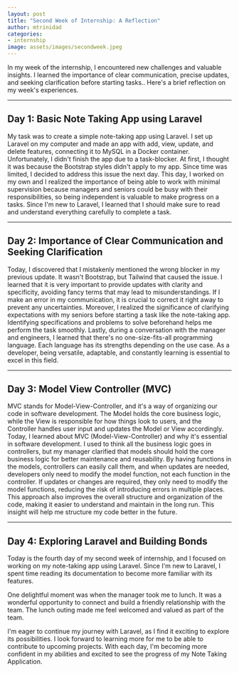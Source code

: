 ```yaml
---
layout: post
title: "Second Week of Internship: A Reflection"
author: mtrinidad
categories: 
- internship
image: assets/images/secondweek.jpeg
---
```

In my week of the internship, I encountered new challenges and valuable insights. I learned the importance of clear communication, precise updates, and seeking clarification before starting tasks.. Here's a brief reflection on my week's experiences.

---
## Day 1: Basic Note Taking App using Laravel

My task was to create a simple note-taking app using Laravel. I set up Laravel on my computer and made an app with add, view, update, and delete features, connecting it to MySQL in a Docker container. Unfortunately, I didn't finish the app due to a task-blocker. At first, I thought it was because the Bootstrap styles didn't apply to my app. Since time was limited, I decided to address this issue the next day. This day, I worked on my own and I realized the importance of being able to work with minimal supervision because managers and seniors could be busy with their responsibilities, so being independent is valuable to make progress on a tasks. Since I'm new to Laravel, I learned that I should make sure to read and understand everything carefully to complete a task.

---
## Day 2: Importance of Clear Communication and Seeking Clarification

Today, I discovered that I mistakenly mentioned the wrong blocker in my previous update. It wasn't Bootstrap, but Tailwind that caused the issue. I learned that it is very important to provide updates with clarity and specificity, avoiding fancy terms that may lead to misunderstandings. If I make an error in my communication, it is crucial to correct it right away to prevent any uncertainties. Moreover, I realized the significance of clarifying expectations with my seniors before starting a task like the note-taking app. Identifying specifications and problems to solve beforehand helps me perform the task smoothly. Lastly, during a conversation with the manager and engineers, I learned that there's no one-size-fits-all programming language. Each language has its strengths depending on the use case. As a developer, being versatile, adaptable, and constantly learning is essential to excel in this field.

---
## Day 3: Model View Controller (MVC)

MVC stands for Model-View-Controller, and it's a way of organizing our code in software development. The Model holds the core business logic, while the View is responsible for how things look to users, and the Controller handles user input and updates the Model or View accordingly. Today, I learned about MVC (Model-View-Controller) and why it's essential in software development. I used to think all the business logic goes in controllers, but my manager clarified that models should hold the core business logic for better maintenance and reusability. By having functions in the models, controllers can easily call them, and when updates are needed, developers only need to modify the model function, not each function in the controller. If updates or changes are required, they only need to modify the model functions, reducing the risk of introducing errors in multiple places. This approach also improves the overall structure and organization of the code, making it easier to understand and maintain in the long run. This insight will help me structure my code better in the future.

---
## Day 4: Exploring Laravel and Building Bonds

Today is the fourth day of my second week of internship, and I focused on working on my note-taking app using Laravel. Since I'm new to Laravel, I spent time reading its documentation to become more familiar with its features.

One delightful moment was when the manager took me to lunch. It was a wonderful opportunity to connect and build a friendly relationship with the team. The lunch outing made me feel welcomed and valued as part of the team.

I'm eager to continue my journey with Laravel, as I find it exciting to explore its possibilities. I look forward to learning more for me to be able to contribute to upcoming projects. With each day, I'm becoming more confident in my abilities and excited to see the progress of my Note Taking Application.
